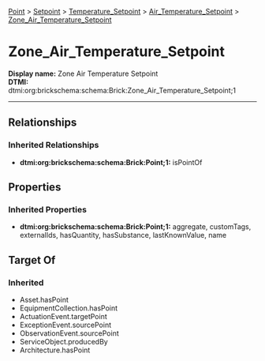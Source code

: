 [Point](../../../../Point.md) > [Setpoint](../../../Setpoint.md) > [Temperature_Setpoint](../../Temperature_Setpoint.md) > [Air_Temperature_Setpoint](../Air_Temperature_Setpoint.md) > [Zone_Air_Temperature_Setpoint](.)
# Zone_Air_Temperature_Setpoint

**Display name:** Zone Air Temperature Setpoint<br />
**DTMI:** dtmi:org:brickschema:schema:Brick:Zone_Air_Temperature_Setpoint;1

---
## Relationships
### Inherited Relationships
* **dtmi:org:brickschema:schema:Brick:Point;1:** isPointOf
## Properties
### Inherited Properties
* **dtmi:org:brickschema:schema:Brick:Point;1:** aggregate, customTags, externalIds, hasQuantity, hasSubstance, lastKnownValue, name
## Target Of
### Inherited
* Asset.hasPoint
* EquipmentCollection.hasPoint
* ActuationEvent.targetPoint
* ExceptionEvent.sourcePoint
* ObservationEvent.sourcePoint
* ServiceObject.producedBy
* Architecture.hasPoint
